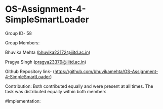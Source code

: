 # OS-Assignment-4-SimpleSmartLoader


Group ID- 58


Group Members:


Bhuvika Mehta (bhuvika23172@iiitd.ac.in)


Pragya Singh (pragya23379@iiitd.ac.in)


Github Repository link- (https://github.com/bhuvikamehta/OS-Assignment-4-SimpleSmartLoader)


Contribution:
Both contributed equally and were present at all times. The task was distributed equally within both members.

#Implementation:

